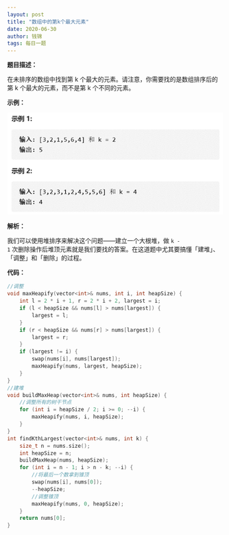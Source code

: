 ```yaml
---
layout: post
title: "数组中的第k个最大元素"
date: 2020-06-30
author: 钱锦
tags: 每日一题
---
```


**题目描述：**
 
 在未排序的数组中找到第 k 个最大的元素。请注意，你需要找的是数组排序后的第 k 个最大的元素，而不是第 k 个不同的元素。

**示例：**

![示例](/assets/img/20200630_01.png "示例")

**解析：**

我们可以使用堆排序来解决这个问题——建立一个大根堆，做 <code>k - 1</code> 次删除操作后堆顶元素就是我们要找的答案。在这道题中尤其要搞懂「建堆」、「调整」和「删除」的过程。

**代码：**

```cpp
//调整
void maxHeapify(vector<int>& nums, int i, int heapSize) {
    int l = 2 * i + 1, r = 2 * i + 2, largest = i;
    if (l < heapSize && nums[l] > nums[largest]) {
        largest = l;
    }
    if (r < heapSize && nums[r] > nums[largest]) {
        largest = r;
    }
    if (largest != i) {
        swap(nums[i], nums[largest]);
        maxHeapify(nums, largest, heapSize);
    }
}
//建堆
void buildMaxHeap(vector<int>& nums, int heapSize) {
    //调整所有的树干节点
    for (int i = heapSize / 2; i >= 0; --i) {
        maxHeapify(nums, i, heapSize);
    }
}
int findKthLargest(vector<int>& nums, int k) {
    size_t n = nums.size();
    int heapSize = n;
    buildMaxHeap(nums, heapSize);
    for (int i = n - 1; i > n - k; --i) {
        //将最后一个数拿到锥顶
        swap(nums[i], nums[0]);
        --heapSize;
        //调整锥顶
        maxHeapify(nums, 0, heapSize);
    }
    return nums[0];
}
```
